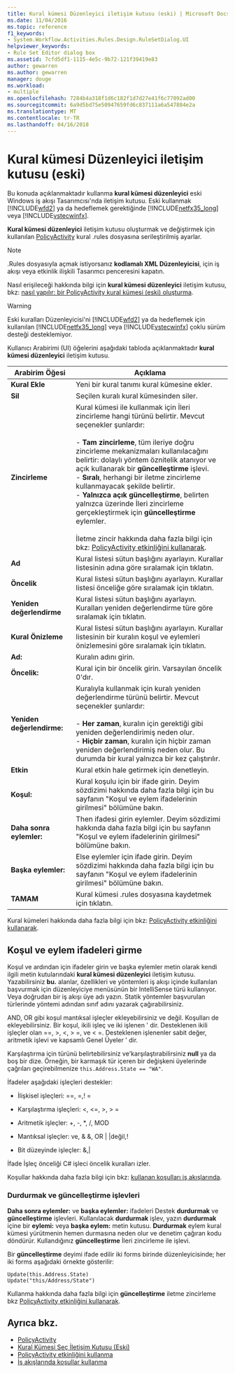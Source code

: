 ```yaml
---
title: Kural kümesi Düzenleyici iletişim kutusu (eski) | Microsoft Docs
ms.date: 11/04/2016
ms.topic: reference
f1_keywords:
- System.Workflow.Activities.Rules.Design.RuleSetDialog.UI
helpviewer_keywords:
- Rule Set Editor dialog box
ms.assetid: 7cfd5df1-1115-4e5c-9b72-121f39419e83
author: gewarren
ms.author: gewarren
manager: douge
ms.workload:
- multiple
ms.openlocfilehash: 7284b4a318f1d6c182f1d7d27e41f6c77092ad00
ms.sourcegitcommit: 6a9d5bd75e50947659fd6c837111a6a547884e2a
ms.translationtype: MT
ms.contentlocale: tr-TR
ms.lasthandoff: 04/16/2018
---
```

# <a name="rule-set-editor-dialog-box-legacy"></a>Kural kümesi Düzenleyici iletişim kutusu (eski)
Bu konuda açıklanmaktadır kullanma **kural kümesi düzenleyici** eski Windows iş akışı Tasarımcısı'nda iletişim kutusu. Eski kullanmak [!INCLUDE[wfd2](../workflow-designer/includes/wfd2_md.md)] ya da hedeflemek gerektiğinde [!INCLUDE[netfx35_long](../workflow-designer/includes/netfx35_long_md.md)] veya [!INCLUDE[vstecwinfx](../workflow-designer/includes/vstecwinfx_md.md)].

 **Kural kümesi düzenleyici** iletişim kutusu oluşturmak ve değiştirmek için kullanılan [PolicyActivity](http://go.microsoft.com/fwlink?LinkID=65019) kural .rules dosyasına serileştirilmiş ayarlar.

> [!NOTE]
> .Rules dosyasıyla açmak istiyorsanız **kodlamalı XML Düzenleyicisi**, için iş akışı veya etkinlik ilişkili Tasarımcı penceresini kapatın.

 Nasıl erişileceği hakkında bilgi için **kural kümesi düzenleyici** iletişim kutusu, bkz: [nasıl yapılır: bir PolicyActivity kural kümesi (eski) oluşturma](../workflow-designer/how-to-create-a-policyactivity-rule-set-legacy.md).

> [!WARNING]
> Eski kuralları Düzenleyicisi'ni [!INCLUDE[wfd2](../workflow-designer/includes/wfd2_md.md)] ya da hedeflemek için kullanılan [!INCLUDE[netfx35_long](../workflow-designer/includes/netfx35_long_md.md)] veya [!INCLUDE[vstecwinfx](../workflow-designer/includes/vstecwinfx_md.md)] çoklu sürüm desteği desteklemiyor.

 Kullanıcı Arabirimi (UI) öğelerini aşağıdaki tabloda açıklanmaktadır **kural kümesi düzenleyici** iletişim kutusu.

|Arabirim Öğesi|Açıklama|
|----------------|-----------------|
|**Kural Ekle**|Yeni bir kural tanımı kural kümesine ekler.|
|**Sil**|Seçilen kuralı kural kümesinden siler.|
|**Zincirleme**|Kural kümesi ile kullanmak için İleri zincirleme hangi türünü belirtir. Mevcut seçenekler şunlardır:<br /><br /> -   **Tam zincirleme**, tüm ileriye doğru zincirleme mekanizmaları kullanılacağını belirtir: dolaylı yöntem öznitelik atanıyor ve açık kullanarak bir **güncelleştirme** işlevi.<br />-   **Sıralı**, herhangi bir iletme zincirleme kullanmayacak şekilde belirtir.<br />-   **Yalnızca açık güncelleştirme**, belirten yalnızca üzerinde İleri zincirleme gerçekleştirmek için **güncelleştirme** eylemler.<br /><br /> İletme zincir hakkında daha fazla bilgi için bkz: [PolicyActivity etkinliğini kullanarak](http://go.microsoft.com/fwlink?LinkID=65004).|
|**Ad**|Kural listesi sütun başlığını ayarlayın. Kurallar listesinin adına göre sıralamak için tıklatın.|
|**Öncelik**|Kural listesi sütun başlığını ayarlayın. Kurallar listesi önceliğe göre sıralamak için tıklatın.|
|**Yeniden değerlendirme**|Kural listesi sütun başlığını ayarlayın. Kuralları yeniden değerlendirme türe göre sıralamak için tıklatın.|
|**Kural Önizleme**|Kural listesi sütun başlığını ayarlayın. Kurallar listesinin bir kuralın koşul ve eylemleri önizlemesini göre sıralamak için tıklatın.|
|**Ad:**|Kuralın adını girin.|
|**Öncelik:**|Kural için bir öncelik girin. Varsayılan öncelik 0'dır.|
|**Yeniden değerlendirme:**|Kuralıyla kullanmak için kuralı yeniden değerlendirme türünü belirtir. Mevcut seçenekler şunlardır:<br /><br /> -   **Her zaman**, kuralın için gerektiği gibi yeniden değerlendirimiş neden olur.<br />-   **Hiçbir zaman**, kuralın için hiçbir zaman yeniden değerlendirimiş neden olur. Bu durumda bir kural yalnızca bir kez çalıştırılır.|
|**Etkin**|Kural etkin hale getirmek için denetleyin.|
|**Koşul:**|Kural koşulu için bir ifade girin. Deyim sözdizimi hakkında daha fazla bilgi için bu sayfanın "Koşul ve eylem ifadelerinin girilmesi" bölümüne bakın.|
|**Daha sonra eylemler:**|Then ifadesi girin eylemler. Deyim sözdizimi hakkında daha fazla bilgi için bu sayfanın "Koşul ve eylem ifadelerinin girilmesi" bölümüne bakın.|
|**Başka eylemler:**|Else eylemler için ifade girin. Deyim sözdizimi hakkında daha fazla bilgi için bu sayfanın "Koşul ve eylem ifadelerinin girilmesi" bölümüne bakın.|
|**TAMAM**|Kural kümesi .rules dosyasına kaydetmek için tıklatın.|

 Kural kümeleri hakkında daha fazla bilgi için bkz: [PolicyActivity etkinliğini kullanarak](http://go.microsoft.com/fwlink?LinkID=65004).

## <a name="entering-condition-and-action-expressions"></a>Koşul ve eylem ifadeleri girme
 Koşul ve ardından için ifadeler girin ve başka eylemler metin olarak kendi ilgili metin kutularındaki **kural kümesi düzenleyici** iletişim kutusu. Yazabilirsiniz **bu.** alanlar, özellikleri ve yöntemleri iş akışı içinde kullanılan başvurmak için düzenleyiciye menüsünün bir IntelliSense türü kullanıyor. Veya doğrudan bir iş akışı üye adı yazın. Statik yöntemler başvurulan türlerinde yöntemi adından sınıf adını yazarak çağırabilirsiniz.

 AND, OR gibi koşul mantıksal işleçler ekleyebilirsiniz ve değil. Koşulları de ekleyebilirsiniz. Bir koşul, ikili işleç ve iki işlenen ' dir. Desteklenen ikili işleçler olan ==, >, \<, > =, ve < =. Desteklenen işlenenler sabit değer, aritmetik işlevi ve kapsamlı Genel Üyeler ' dir.

 Karşılaştırma için türünü belirtebilirsiniz ve'karşılaştırabilirsiniz **null** ya da boş bir dize. Örneğin, bir karmaşık tür içeren bir değişkeni üyelerinde çağrıları geçirebilmenize `this.Address.State == "WA"`.

 İfadeler aşağıdaki işleçleri destekler:

-   İlişkisel işleçleri: ==, =,! =

-   Karşılaştırma işleçleri: <, \<=, >, > =

-   Aritmetik işleçler: +, -, *, /, MOD

-   Mantıksal işleçler: ve, & &, OR &#124; &#124;değil,!

-   Bit düzeyinde işleçler: &,&#124;

 İfade İşleç önceliği C# işleci öncelik kuralları izler.

 Koşullar hakkında daha fazla bilgi için bkz: [kullanan koşulları iş akışlarında](http://msdn.microsoft.com/en-us/541211f5-d382-4810-894f-71f00b34fa77).

### <a name="halt-and-update-functions"></a>Durdurmak ve güncelleştirme işlevleri
 **Daha sonra eylemler:** ve **başka eylemler:** ifadeleri Destek **durdurmak** ve **güncelleştirme** işlevleri. Kullanılacak **durdurmak** işlev, yazın **durdurmak** içine bir **eylemi:** veya **başka eylem:** metin kutusu. **Durdurmak** eylem kural kümesi yürütmenin hemen durmasına neden olur ve denetim çağıran kodu döndürür. Kullandığınız **güncelleştirme** İleri zincirleme ile işlevi.

 Bir **güncelleştirme** deyimi ifade edilir iki forms birinde düzenleyicisinde; her iki forms aşağıdaki örnekte gösterilir:

```
Update(this.Address.State)
Update("this/Address/State")
```

 Kullanma hakkında daha fazla bilgi için **güncelleştirme** iletme zincirleme bkz [PolicyActivity etkinliğini kullanarak](http://go.microsoft.com/fwlink?LinkID=65004).

## <a name="see-also"></a>Ayrıca bkz.

- [PolicyActivity](http://go.microsoft.com/fwlink?LinkID=65019)
- [Kural Kümesi Seç İletişim Kutusu (Eski)](../workflow-designer/select-rule-set-dialog-box-legacy.md)
- [PolicyActivity etkinliğini kullanma](http://go.microsoft.com/fwlink?LinkID=65004)
- [İş akışlarında koşullar kullanma](http://go.microsoft.com/fwlink?LinkID=65009)